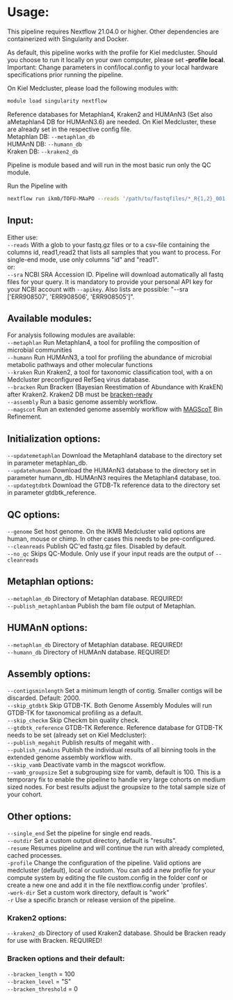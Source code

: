 # Usage:

This pipeline requires Nextflow 21.04.0 or higher. Other dependencies are containerized with Singularity and Docker.<br />

As default, this pipeline works with the profile for Kiel medcluster. Should you choose to run it locally on your own computer, please set **-profile local**. 
Important: Change parameters in conf/local.config to your local hardware specifications prior running the pipeline.

On Kiel Medcluster, please load the following modules with:
```bash
module load singularity nextflow
```

Reference databases for Metaphlan4, Kraken2 and HUMAnN3 (Set also aMetaphlan4 DB for HUMAnN3.6) are needed. On Kiel Medcluster, these are already set in the respective config file.<br />
Metaphlan DB: `--metaphlan_db`<br />
HUMAnN DB:    `--humann_db`<br />
Kraken DB:    `--kraken2_db`<br />

Pipeline is module based and will run in the most basic run only the QC module.

Run the Pipeline with<br />
```bash
nextflow run ikmb/TOFU-MAaPO --reads '/path/to/fastqfiles/*_R{1,2}_001.fastq.gz'
```
## Input:
Either use:<br />
`--reads` With a glob to your fastq.gz files or to a csv-file containing the columns id, read1,read2 that lists all samples that you want to process. For single-end mode, use only columns "id" and "read1".<br />
or:<br />
`--sra` NCBI SRA Accession ID. Pipeline will download automatically all fastq files for your query. It is mandatory to provide your personal API key for your NCBI account with `--apikey`. Also lists are possible: "--sra ['ERR908507', 'ERR908506', 'ERR908505']". <br />

## Available modules:
For analysis following modules are available:<br />
`--metaphlan` Run Metaphlan4, a tool for profiling the composition of microbial communities<br />
`--humann` Run HUMAnN3, a tool for profiling the abundance of microbial metabolic pathways and other molecular functions<br />
`--kraken` Run Kraken2, a tool for taxonomic classification tool, with a on Medcluster preconfigured RefSeq virus database.<br />
`--bracken` Run Bracken (Bayesian Reestimation of Abundance with KrakEN) after Kraken2. Kraken2 DB must be [bracken-ready](https://github.com/jenniferlu717/Bracken#step-0-build-a-kraken-10-or-kraken-20-database)<br />
`--assembly` Run a basic genome assembly workflow.<br />
`--magscot` Run an extended genome assembly workflow with [MAGScoT](https://github.com/ikmb/MAGScoT) Bin Refinement.<br />


## Initialization options:
`--updatemetaphlan` Download the Metaphlan4 database to the directory set in parameter metaphlan_db.<br />
`--updatehumann` Download the HUMAnN3 database to the directory set in parameter humann_db. HUMAnN3 requires the Metaphlan4 database, too.<br />
`--updategtdbtk` Download the GTDB-Tk reference data to the directory set in parameter gtdbtk_reference.<br />


## QC options:
`--genome` Set host genome. On the IKMB Medcluster valid options are human, mouse or chimp. In other cases this needs to be pre-configured.<br />
`--cleanreads`  Publish QC'ed fastq.gz files. Disabled by default.<br /> 
`--no_qc` Skips QC-Module. Only use if your input reads are the output of `--cleanreads`<br /> 

## Metaphlan options:
`--metaphlan_db` Directory of Metaphlan database. REQUIRED! <br /> 
`--publish_metaphlanbam` Publish the bam file output of Metaphlan. <br /> 
## HUMAnN options:
`--metaphlan_db` Directory of Metaphlan database. REQUIRED! <br /> 
`--humann_db` Directory of HUMAnN database. REQUIRED! <br /> 
## Assembly options:
`--contigsminlength` Set a minimum length of contig. Smaller contigs will be discarded. Default: 2000. <br />
`--skip_gtdbtk` Skip GTDB-TK. Both Genome Assembly Modules will run GTDB-TK for taxonomical profiling as a default. <br />
`--skip_checkm` Skip Checkm bin quality check. <br />
`--gtdbtk_reference` GTDB-TK Reference. Reference database for GTDB-TK needs to be set (already set on Kiel Medcluster):<br />
`--publish_megahit` Publish results of megahit with .<br />
`--publish_rawbins` Publish the individual results of all binning tools in the extended genome assembly workflow with.<br />
`--skip_vamb` Deactivate vamb in the magscot workflow. <br />
`--vamb_groupsize` Set a subgrouping size for vamb, default is 100. This is a temporary fix to enable the pipeline to handle very large cohorts on medium sized nodes. For best results adjust the groupsize to the total sample size of your cohort.<br />

## Other options:
`--single_end` Set the pipeline for single end reads.<br />
`--outdir` Set a custom output directory, default is "results".<br />
`-resume` Resumes pipeline and will continue the run with already completed, cached processes.<br />
`-profile` Change the configuration of the pipeline. Valid options are medcluster (default), local or custom. You can add a new profile for your compute system by editing the file custom.config in the folder conf or create a new one and add it in the file nextflow.config under 'profiles'.<br />
`-work-dir` Set a custom work directory, default is "work"<br />
`-r` Use a specific branch or release version of the pipeline.<br />

### Kraken2 options:
`--kraken2_db` Directory of used Kraken2 database. Should be Bracken ready for use with Bracken. REQUIRED! <br />

### Bracken options and their default:
`--bracken_length` = 100<br />
`--bracken_level` = "S"<br />
`--bracken_threshold` = 0<br />
